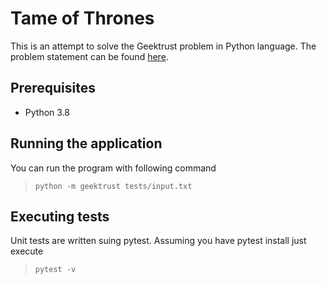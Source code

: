 Tame of Thrones
===

This is an attempt to solve the Geektrust problem in Python language. The problem statement can be found [here](https://www.geektrust.in/coding-problem/backend/tame-of-thrones).

## Prerequisites

- Python 3.8

## Running the application

You can run the program with following command

> `python -m geektrust tests/input.txt`

## Executing tests

Unit tests are written suing pytest. Assuming you have pytest install just execute

> `pytest -v`